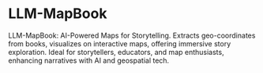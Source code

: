 # LLM-MapBook
LLM-MapBook: AI-Powered Maps for Storytelling. Extracts geo-coordinates from books, visualizes on interactive maps, offering immersive story exploration. Ideal for storytellers, educators, and map enthusiasts, enhancing narratives with AI and geospatial tech.
